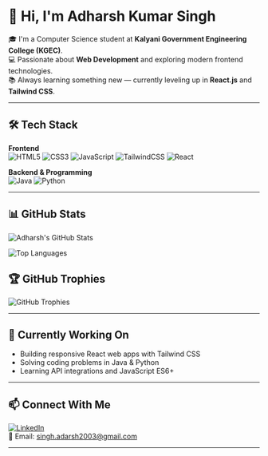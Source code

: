 # 👋 Hi, I'm Adharsh Kumar Singh

🎓 I'm a Computer Science student at **Kalyani Government Engineering College (KGEC)**.  
💻 Passionate about **Web Development** and exploring modern frontend technologies.  
📚 Always learning something new — currently leveling up in **React.js** and **Tailwind CSS**.

---

## 🛠️ Tech Stack

**Frontend**  
![HTML5](https://img.shields.io/badge/HTML5-E34F26?style=flat&logo=html5&logoColor=white)
![CSS3](https://img.shields.io/badge/CSS3-1572B6?style=flat&logo=css3&logoColor=white)
![JavaScript](https://img.shields.io/badge/JavaScript-F7DF1E?style=flat&logo=javascript&logoColor=black)
![TailwindCSS](https://img.shields.io/badge/Tailwind_CSS-38B2AC?style=flat&logo=tailwind-css&logoColor=white)
![React](https://img.shields.io/badge/React-20232A?style=flat&logo=react&logoColor=61DAFB)

**Backend & Programming**  
![Java](https://img.shields.io/badge/Java-007396?style=flat&logo=java&logoColor=white)
![Python](https://img.shields.io/badge/Python-3776AB?style=flat&logo=python&logoColor=white)

---

## 📊 GitHub Stats

![Adharsh's GitHub Stats](https://github-readme-stats.vercel.app/api?username=adrsshh&show_icons=true&theme=radical)

![Top Languages](https://github-readme-stats.vercel.app/api/top-langs/?username=adrsshh&layout=compact&theme=radical)

## 🏆 GitHub Trophies

<img src="https://github-profile-trophy.vercel.app/?username=adrsshh&theme=onedark&no-frame=true" alt="GitHub Trophies" />



---

## 🌱 Currently Working On
- Building responsive React web apps with Tailwind CSS  
- Solving coding problems in Java & Python  
- Learning API integrations and JavaScript ES6+

---

## 📫 Connect With Me
[![LinkedIn](https://img.shields.io/badge/LinkedIn-blue?style=flat&logo=linkedin&logoColor=white)](https://www.linkedin.com/in/adharsh-kumar-singh-jeet)  
📧 Email: [singh.adarsh2003@gmail.com](mailto:singh.adarsh2003@gmail.com)

---



